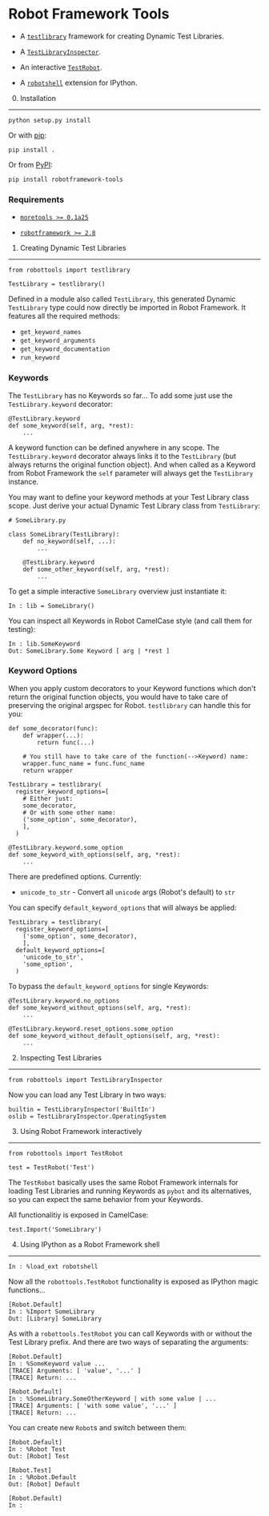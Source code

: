 Robot Framework Tools
=====================

* A [`testlibrary`][1] framework for creating Dynamic Test Libraries.

* A [`TestLibraryInspector`][2].

* An interactive [`TestRobot`][3].

* A [`robotshell`][4] extension for IPython.


0. Installation
---------------

    python setup.py install

Or with [pip](http://www.pip-installer.org):

    pip install .

Or from [PyPI](https://pypi.python.org/pypi/robotframework-tools):

    pip install robotframework-tools

### Requirements

* [`moretools >= 0.1a25`](
    http://bitbucket.org/userzimmermann/python-moretools)

* [`robotframework >= 2.8`](http://robotframework.org)


1. Creating Dynamic Test Libraries
----------------------------------
[1]: #markdown-header-1-creating-dynamic-test-libraries

    from robottools import testlibrary

    TestLibrary = testlibrary()

Defined in a module also called `TestLibrary`,
this generated Dynamic `TestLibrary` type
could now directly be imported in Robot Framework.
It features all the required methods:

* `get_keyword_names`
* `get_keyword_arguments`
* `get_keyword_documentation`
* `run_keyword`

### Keywords

The `TestLibrary` has no Keywords so far...
To add some just use the `TestLibrary.keyword` decorator:

    @TestLibrary.keyword
    def some_keyword(self, arg, *rest):
        ...

A keyword function can be defined anywhere in any scope.
The `TestLibrary.keyword` decorator
always links it to the `TestLibrary`
(but always returns the original function object).
And when called as a Keyword from Robot Framework
the `self` parameter will always get the `TestLibrary` instance.

You may want to define your keyword methods
at your Test Library class scope.
Just derive your actual Dynamic Test Library class from `TestLibrary`:

    # SomeLibrary.py

    class SomeLibrary(TestLibrary):
        def no_keyword(self, ...):
            ...

        @TestLibrary.keyword
        def some_other_keyword(self, arg, *rest):
            ...

To get a simple interactive `SomeLibrary` overview just instantiate it:

    In : lib = SomeLibrary()

You can inspect all Keywords in Robot CamelCase style
(and call them for testing):

    In : lib.SomeKeyword
    Out: SomeLibrary.Some Keyword [ arg | *rest ]

### Keyword Options

When you apply custom decorators to your Keyword functions
which don't return the original function objects,
you would have to take care of preserving the original argspec for Robot.
`testlibrary` can handle this for you:

    def some_decorator(func):
        def wrapper(...):
            return func(...)

        # You still have to take care of the function(-->Keyword) name:
        wrapper.func_name = func.func_name
        return wrapper

    TestLibrary = testlibrary(
      register_keyword_options=[
        # Either just:
        some_decorator,
        # Or with some other name:
        ('some_option', some_decorator),
        ],
      )

    @TestLibrary.keyword.some_option
    def some_keyword_with_options(self, arg, *rest):
        ...

There are predefined options. Currently:

* `unicode_to_str` - Convert all `unicode` args (Robot's default) to `str`

You can specify `default_keyword_options` that will always be applied:

    TestLibrary = testlibrary(
      register_keyword_options=[
        ('some_option', some_decorator),
        ],
      default_keyword_options=[
        'unicode_to_str',
        'some_option',
      )

To bypass the `default_keyword_options` for single Keywords:

    @TestLibrary.keyword.no_options
    def some_keyword_without_options(self, arg, *rest):
        ...

    @TestLibrary.keyword.reset_options.some_option
    def some_keyword_without_default_options(self, arg, *rest):
        ...


2. Inspecting Test Libraries
----------------------------
[2]: #markdown-header-2-inspecting-test-libraries

    from robottools import TestLibraryInspector

Now you can load any Test Library in two ways:

    builtin = TestLibraryInspector('BuiltIn')
    oslib = TestLibraryInspector.OperatingSystem


3. Using Robot Framework interactively
--------------------------------------
[3]: #markdown-header-3-using-robot-framework-interactively

    from robottools import TestRobot

    test = TestRobot('Test')

The `TestRobot` basically uses the same Robot Framework internals
for loading Test Libraries and running Keywords
as `pybot` and its alternatives,
so you can expect the same behavior from your Keywords.

All functionalitiy is exposed in CamelCase:

    test.Import('SomeLibrary')


4. Using IPython as a Robot Framework shell
-------------------------------------------
[4]: #markdown-header-4-using-ipython-as-a-robot-framework-shell

    In : %load_ext robotshell

Now all the `robottools.TestRobot` functionality
is exposed as IPython magic functions...

    [Robot.Default]
    In : %Import SomeLibrary
    Out: [Library] SomeLibrary

As with a `robottools.TestRobot` you can call Keywords
with or without the Test Library prefix.
And there are two ways of separating the arguments:

    [Robot.Default]
    In : %SomeKeyword value ...
    [TRACE] Arguments: [ 'value', '...' ]
    [TRACE] Return: ...

    [Robot.Default]
    In : %SomeLibrary.SomeOtherKeyword | with some value | ...
    [TRACE] Arguments: [ 'with some value', '...' ]
    [TRACE] Return: ...

You can create new `Robot`s and switch between them:

    [Robot.Default]
    In : %Robot Test
    Out: [Robot] Test

    [Robot.Test]
    In : %Robot.Default
    Out: [Robot] Default

    [Robot.Default]
    In :
